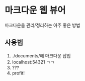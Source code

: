 마크다운 웹 뷰어
===
마크다운을 관리/정리하는 아주 좋은 방법
## 사용법
1. ./documents/에 마크다운 삽입
2. localhost:54321 ㄱㄱ
3. ???
4. profit!
